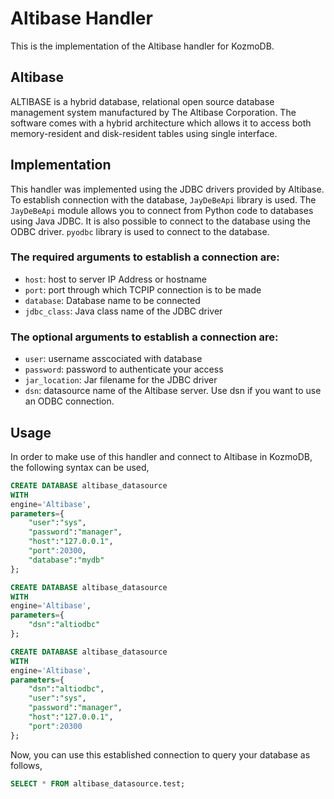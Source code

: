 # Altibase Handler

This is the implementation of the Altibase handler for KozmoDB.

## Altibase
ALTIBASE is a hybrid database, relational open source database management system manufactured by The Altibase Corporation. The software comes with a hybrid architecture which allows it to access both memory-resident and disk-resident tables using single interface.

## Implementation
This handler was implemented using the JDBC drivers provided by Altibase. To establish connection with the database, `JayDeBeApi` library is used. The `JayDeBeApi` module allows you to connect from Python code to databases using Java JDBC.
It is also possible to connect to the database using the ODBC driver. `pyodbc` library is used to connect to the database.

### The required arguments to establish a connection are:
* `host`: host to server IP Address or hostname
* `port`: port through which TCPIP connection is to be made
* `database`: Database name to be connected
* `jdbc_class`: Java class name of the JDBC driver
### The optional arguments to establish a connection are:
* `user`: username asscociated with database
* `password`: password to authenticate your access
* `jar_location`: Jar filename for the JDBC driver
* `dsn`: datasource name of the Altibase server. Use dsn if you want to use an ODBC connection.


## Usage
In order to make use of this handler and connect to Altibase in KozmoDB, the following syntax can be used,
~~~~sql
CREATE DATABASE altibase_datasource
WITH
engine='Altibase',
parameters={
    "user":"sys",
    "password":"manager",
    "host":"127.0.0.1",
    "port":20300,
    "database":"mydb"
};
~~~~

~~~~sql
CREATE DATABASE altibase_datasource
WITH
engine='Altibase',
parameters={
    "dsn":"altiodbc"
};
~~~~

~~~~sql
CREATE DATABASE altibase_datasource
WITH
engine='Altibase',
parameters={
    "dsn":"altiodbc",
    "user":"sys",
    "password":"manager",
    "host":"127.0.0.1",
    "port":20300
};
~~~~

Now, you can use this established connection to query your database as follows,
~~~~sql
SELECT * FROM altibase_datasource.test;
~~~~
